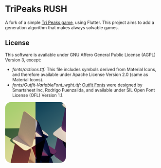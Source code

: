 # TriPeaks RUSH

A fork of a simple [Tri Peaks game](https://github.com/mimoguz/tripeaks_neue), using Flutter. This project aims to add a generation algorithm that makes always solvable games.<br>


## License

This software is available under GNU Affero General Public License (AGPL) Version 3, except:

- _fonts/actions.ttf:_ This file includes symbols derived from Material Icons, and therefore available under Apache License Version 2.0 (same as Material Icons).
- _fonts/Outfit-VariableFont_wght.ttf:_ [Outfit Fonts](https://github.com/Outfitio/Outfit-Fonts) were designed by Smartsheet Inc, Rodrigo Fuenzalida, and available under SIL Open Font License (OFL) Version 1.1.


<a href="./.github/readme/tri_peaks_wallpapers.zip?raw=true" download><img src="./.github/readme/tripeaks_wallpapers.png" alt="Wallpapers"></img></a>
